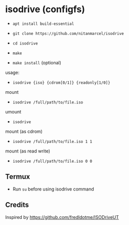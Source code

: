 # isodrive (configfs)

* `apt install build-essential`

* `git clone https://github.com/nitanmarcel/isodrive`

* `cd isodrive`

* `make`

* `make install` (optional)

usage:

* `isodrive {iso} {cdrom[0/1]} {readonly[1/0]}`

mount

* `isodrive /full/path/to/file.iso`

umount

* `isodrive`

mount (as cdrom)

* `isodrive /full/path/to/file.iso 1 1`

mount (as read write)

* `isodrive /full/path/to/file.iso 0 0`

## Termux

* Run `su` before using isodrive command

## Credits

Inspired by https://github.com/fredldotme/ISODriveUT
